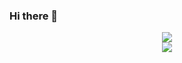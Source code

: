 ### Hi there 👋
<div align="center">
  <img src="https://media.giphy.com/media/u2pmTWUi0MXjyrMaVj/giphy.gif">
<div\>
<div>
   <img src="[https://media.giphy.com/media/u2pmTWUi0MXjyrMaVj/giphy.gif](https://img.shields.io/badge/VK-blue?logo=vk&link=https%3A%2F%2Fvk.com%2Fgargamel1488)">
<div\>

  
<!--
**Gargamel-l/Gargamel-l** is a ✨ _special_ ✨ repository because its `README.md` (this file) appears on your GitHub profile.

Here are some ideas to get you started:

- 🔭 I’m currently working on ...
- 🌱 I’m currently learning ...
- 👯 I’m looking to collaborate on ...
- 🤔 I’m looking for help with ...
- 💬 Ask me about ...
- 📫 How to reach me: ...
- 😄 Pronouns: ...
- ⚡ Fun fact: ...
-->
